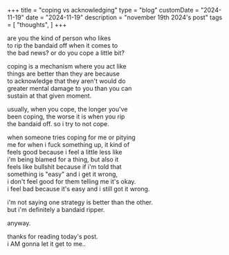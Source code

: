 +++
title = "coping vs acknowledging"
type = "blog"
customDate = "2024-11-19"
date = "2024-11-19"
description = "november 19th 2024's post"
tags = [
    "thoughts",
]
+++

are you the kind of person who likes\
to rip the bandaid off when it comes to\
the bad news? or do you cope a little bit?

coping is a mechanism where you act like\
things are better than they are because\
to acknowledge that they aren't would do\
greater mental damage to you than you can\
sustain at that given moment.

usually, when you cope, the longer you've\
been coping, the worse it is when you rip\
the bandaid off. so i try to not cope.

when someone tries coping for me or pitying\
me for when i fuck something up, it kind of\
feels good because i feel a little less like\
i'm being blamed for a thing, but also it\
feels like bullshit because if i'm told that\
something is "easy" and i get it wrong,\
i don't feel good for them telling me it's okay.\
i feel bad because it's easy and i still got it wrong.

i'm not saying one strategy is better than the other.\
but i'm definitely a bandaid ripper.

anyway.

thanks for reading today's post.\
i AM gonna let it get to me..